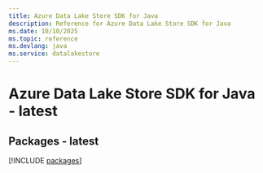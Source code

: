 ```yaml
---
title: Azure Data Lake Store SDK for Java
description: Reference for Azure Data Lake Store SDK for Java
ms.date: 10/10/2025
ms.topic: reference
ms.devlang: java
ms.service: datalakestore
---
```

# Azure Data Lake Store SDK for Java - latest
## Packages - latest
[!INCLUDE [packages](data-lake-store-index.md)]